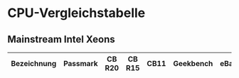 # CPU-Vergleichstabelle

## Mainstream Intel Xeons

| Bezeichnung | Passmark | CB R20 | CB R15 | CB11 | Geekbench | eBay |
|-------------|----------|--------|--------|------|-----------|------|
